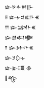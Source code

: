 <div class='block'>
<div class='line'>𒇽𒃻𒅆𒂍𒃲</div>
<div class='line'>𒐉 𒇽𒉡𒄑𒊬𒈨𒌍</div>
<div class='line'>𒐈 𒇽𒋇𒈨𒌍</div>
<div class='line'>𒇽𒌆𒅗𒆟</div>
<div class='line'>𒈫 𒇽𒉄𒈨𒌍</div>
<div class='line'>𒇽𒋡𒁷𒉡</div>
<div class='line'>𒇽𒉌𒃮 𒆠</div>
<div class='line'>𒈜</div>
</div>